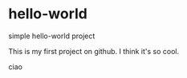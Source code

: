# hello-world
simple hello-world project

This is my first project on github.
I think it's so cool.

ciao
